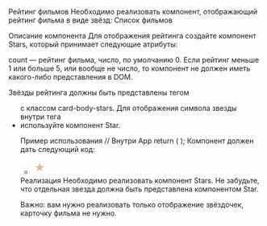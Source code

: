 Рейтинг фильмов
Необходимо реализовать компонент, отображающий рейтинг фильма в виде звёзд: Список фильмов

Описание компонента
Для отображения рейтинга создайте компонент Stars, который принимает следующие атрибуты:

count — рейтинг фильма, число, по умолчанию 0.
Если рейтинг меньше 1 или больше 5, или вообще не число, то компонент не должен иметь какого-либо представления в DOM.

Звёзды рейтинга должны быть представлены тегом <ul> с классом card-body-stars. Для отображения символа звезды внутри тега <li> используйте компонент Star.

Пример использования
// Внутри App
return (
    <Stars count={1}/>
);
Компонент должен дать следующий код:

<ul class="card-body-stars u-clearfix">
    <li>
        <svg fill="#D3BCA2" height="28" viewBox="0 0 18 18" width="28" xmlns="http://www.w3.org/2000/svg">
            <path d="M9 11.3l3.71 2.7-1.42-4.36L15 7h-4.55L9 2.5 7.55 7H3l3.71 2.64L5.29 14z"/>
            <path d="M0 0h18v18H0z" fill="none"/>
        </svg>
    </li>
</ul>
Реализация
Необходимо реализовать компонент Stars. Не забудьте, что отдельная звезда должна быть представлена компонентом Star.

Важно: вам нужно реализовать только отображение звёздочек, карточку фильма не нужно.
